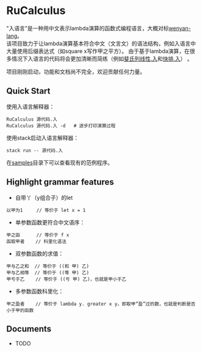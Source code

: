 # RuCalculus

"入语言"是一种用中文表示lambda演算的函数式编程语言，大概对标[wenyan-lang](https://github.com/wenyan-lang/wenyan)。  
该项目致力于让lambda演算基本符合中文（文言文）的语法结构，例如入语言中大量使用后缀表达式（如square x写作甲之平方）。 由于基于lambda演算，在很多情况下入语言的代码将会更加清晰而简练（例如[斐氏列线性.入](./samples/斐氏列线性.入)和[快排.入](./samples/快排.入)） 。


项目刚刚启动，功能和文档尚不完全，欢迎贡献任何力量。

## Quick Start

使用入语言解释器：
```
RuCalculus 源代码.入
RuCalculus 源代码.入 -d   # 逐步打印演算过程
```

使用stack启动入语言解释器：
```
stack run -- 源代码.入
```

在[samples](./samples/)目录下可以查看现有的范例程序。

## Highlight grammar features

- 自带丫（y组合子）的let
```
以甲为1     // 等价于 let x = 1
```
- 单参数函数更符合中文语序：
```
甲之函      // 等价于 f x
函取甲者    // 科里化语法
```
- 双参数函数的求值：
```
甲与乙之和  // 等价于 ((和 甲) 乙)
甲与乙相等  // 等价于 ((等 甲) 乙)
甲亏于乙    // 等价于 ((亏 甲) 乙)，也就是甲小于乙
```
- 多参数函数科里化：
```
甲之盈者    // 等价于 lambda y. greater x y，即取甲“盈”过的数，也就是判断是否小于甲的函数
```

## Documents

- TODO
